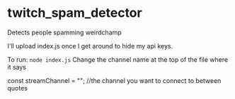 # twitch_spam_detector
Detects people spamming weirdchamp

I'll upload index.js once I get around to hide my api keys.

To run: `node index.js`
Change the channel name at the top of the file where it says

const streamChannel = ""; //the channel you want to connect to between quotes
